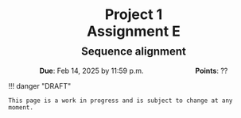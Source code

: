 <h1 style="margin-bottom: 0.4em; text-align: center;">
    <b>Project 1</b><br>
    Assignment E
</h1>
<h2 style="margin-top: 0.0em; text-align: center;">
    Sequence alignment
</h2>

<p style="text-align: center;">
    <object hspace="50">
        <strong>Due</strong></a>: Feb 14, 2025 by 11:59 p.m.
    </object>
    <object hspace="50">
        <strong>Points</strong></a>: ??
    </object>
</p>

!!! danger "DRAFT"

    This page is a work in progress and is subject to change at any moment.
